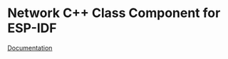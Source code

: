 # Network C++ Class Component for ESP-IDF

[Documentation](https://plasmapper.github.io/esp-cpp/network)
